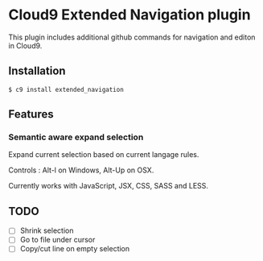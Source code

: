 # Cloud9 Extended Navigation plugin

This plugin includes additional github commands for navigation and editon in Cloud9.

## Installation

```$ c9 install extended_navigation```

## Features

### Semantic aware expand selection

Expand current selection based on current langage rules.

Controls : Alt-l on Windows, Alt-Up on OSX.

Currently works with JavaScript, JSX, CSS, SASS and LESS.

## TODO

- [ ] Shrink selection
- [ ] Go to file under cursor
- [ ] Copy/cut line on empty selection